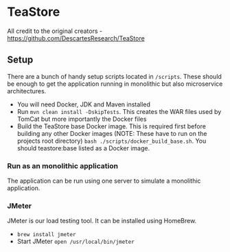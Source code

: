 # TeaStore #

All credit to the original creators - https://github.com/DescartesResearch/TeaStore

## Setup
There are a bunch of handy setup scripts located in `/scripts`. These should be enough to get the application running in monolithic but also microservice architectures.

* You will need Docker, JDK and Maven installed
* Run `mvn clean install -DskipTests`. This creates the WAR files used by TomCat but more importantly the Docker files
* Build the TeaStore base Docker image. This is required first before building any other Docker images (NOTE: These have to run on the projects root directory) `bash ./scripts/docker_build_base.sh`. You should teastore:base listed as a Docker image.

### Run as an monolithic application
The application can be run using one server to simulate a monolithic application.

### JMeter
JMeter is our load testing tool. It can be installed using HomeBrew.
* `brew install jmeter`
* Start JMeter `open /usr/local/bin/jmeter`
